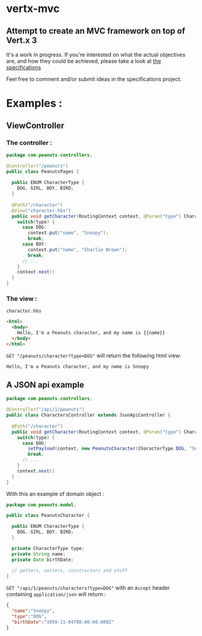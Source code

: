 # vertx-mvc
## Attempt to create an MVC framework on top of Vert.x 3


It's a work in progress. If you're interested on what the actual objectives are, and how they could be achieved, please take a look at [the specifications](https://github.com/aesteve/vertx-mvc-specifications)

Feel free to comment and/or submit ideas in the specifications project.



# Examples :

## ViewController

### The controller : 

```java
package com.peanuts.controllers;

@Controller("/peanuts")
public class PeanutsPages {
  
  public ENUM CharacterType {
    DOG, GIRL, BOY, BIRD;
  }
  
  @Path("/character")
  @View("character.hbs")
  public void getCharacter(RoutingContext context, @Param("type") CharacterType type) {
    switch(type) {
      case DOG: 
        context.put("name", "Snoopy");
        break;
      case BOY:
        context.put("name", "Charlie Brown");
        break;
      // ...
    }
    context.next()
  }
}
```

### The view : 

`character.hbs`

```html
<html>
  <body>
    Hello, I'm a Peanuts character, and my name is {{name}}
  </body>
</html>
```

`GET "/peanuts/character?type=DOG"` will return the following html view:

`Hello, I'm a Peanuts character, and my name is Snoopy`



## A JSON api example

```java
package com.peanuts.controllers;

@Controller("/api/1/peanuts")
public class CharactersController extends JsonApiController {
  
  @Path("/character")
  public void getCharacter(RoutingContext context, @Param("type") CharacterType type) {
    switch(type) {
      case DOG: 
        setPayload(context, new PeanutsCharacter(CharacterType.DOG, "Snoopy", snoopysBirthDate);
        break;
      // ...
    }
    context.next()
  }
}
```

With this an example of domain object :

```java
package com.peanuts.model;

public class PeanutsCharacter {

  public ENUM CharacterType {
    DOG, GIRL, BOY, BIRD;
  }

  private CharacterType type;
  private String name;
  private Date birthDate;
  
  // getters, setters, constructors and stuff
}
```


`GET "/api/1/peanuts/characters?type=DOG"` with an `Accept` header containing `application/json` will return : 

```json
{
  "name":"Snoopy",
  "type":"DOG",
  "birthDate":"1950-11-04T08:00:00.000Z"
}
```

